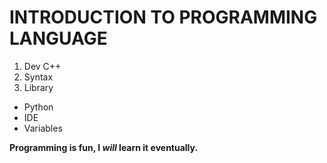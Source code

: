 # INTRODUCTION TO PROGRAMMING LANGUAGE
1. Dev C++
2. Syntax
3. Library



+  Python
+  IDE
+  Variables

**Programming is fun, I _will_ learn it eventually.**
